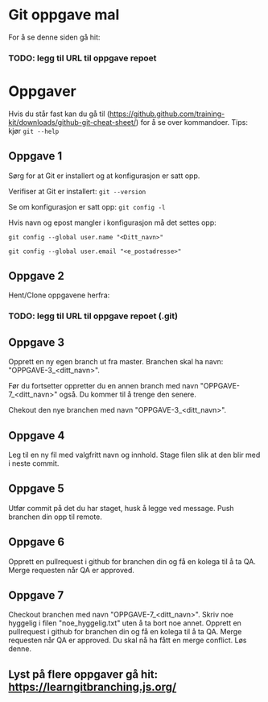 # Git oppgave mal

For å se denne siden gå hit:
### TODO: legg til URL til oppgave repoet

# Oppgaver
Hvis du står fast kan du gå til (https://github.github.com/training-kit/downloads/github-git-cheat-sheet/) for å se over kommandoer.
Tips: kjør ```git --help```

## Oppgave 1
Sørg for at Git er installert og at konfigurasjon er satt opp.

Verifiser at Git er installert: 
```git --version```

Se om konfigurasjon er satt opp:
```git config -l```

Hvis navn og epost mangler i konfigurasjon må det settes opp:

```git config --global user.name "<Ditt_navn>"```

```git config --global user.email "<e_postadresse>"```


## Oppgave 2
Hent/Clone oppgavene herfra:
### TODO: legg til URL til oppgave repoet (.git)

## Oppgave 3
Opprett en ny egen branch ut fra master.
Branchen skal ha navn: "OPPGAVE-3_<ditt_navn>".

Før du fortsetter oppretter du en annen branch med navn "OPPGAVE-7_<ditt_navn>" også.
Du kommer til å trenge den senere.

Chekout den nye branchen med navn "OPPGAVE-3_<ditt_navn>".

## Oppgave 4
Leg til en ny fil med valgfritt navn og innhold.
Stage filen slik at den blir med i neste commit.

## Oppgave 5
Utfør commit på det du har staget, husk å legge ved message.
Push branchen din opp til remote.

## Oppgave 6
Opprett en pullrequest i github for branchen din og få en kolega til å ta QA.
Merge requesten når QA er approved.

## Oppgave 7
Checkout branchen med navn "OPPGAVE-7_<ditt_navn>".
Skriv noe hyggelig i filen "noe_hyggelig.txt" uten å ta bort noe annet.
Opprett en pullrequest i github for branchen din og få en kolega til å ta QA.
Merge requesten når QA er approved.
Du skal nå ha fått en merge conflict.
Løs denne.

## Lyst på flere oppgaver gå hit: https://learngitbranching.js.org/

